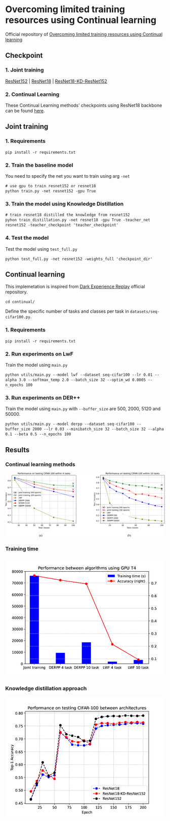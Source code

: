 # Overcoming limited training resources using Continual learning

Official repository of [Overcoming limited training resources using Continual learning](https://drive.google.com/file/d/1lJvIE7s-jQ7ejPeO3tbp9oLcPdgPYrWi/view?usp=sharing)

## Checkpoint
### 1. Joint training
[ResNet152](https://drive.google.com/drive/folders/1-6clW17ZCWbbG6rSpyl8oNAt9ZCgF1Xm?usp=sharing) | [ResNet18](https://drive.google.com/drive/folders/1mH4I2_F4wul8iPmzslvs0C5SnK4E2bqJ?usp=sharing) | [ResNet18-KD-ResNet152](https://drive.google.com/drive/folders/12S8qqI0az9xWQvMT3CtPotOsituyUyju?usp=sharing)

### 2. Continual Learning
These Continual Learning methods' checkpoints using ResNet18 backbone can be found [here](https://drive.google.com/drive/folders/1eRNhJXb_bgUCshyqcaz1hlN5uqqKLSxA?usp=sharing).

## Joint training

### 1. Requirements
```
pip install -r requirements.txt
```

### 2. Train the baseline model
You need to specify the net you want to train using arg `-net`

```
# use gpu to train resnet152 or resnet18
python train.py -net resnet152 -gpu True
```

### 3. Train the model using Knowledge Distillation
```
# train resnet18 distilled the knowledge from resnet152
pyhon train_distillation.py -net resnet18 -gpu True -teacher_net resnet152 -teacher_checkpoint 'teacher_checkpoint'
```

### 4. Test the model
Test the model using `test_full.py`
```
python test_full.py -net resnet152 -weights_full 'checkpoint_dir'
```

## Continual learning
This implemetation is inspired from [Dark Experience Replay](https://github.com/aimagelab/mammoth) official repository.
```
cd continual/
```
Define the specific number of tasks and classes per task in `datasets/seq-cifar100.py`.

### 1. Requirements
```
pip install -r requirements.txt
```

### 2. Run experiments on LwF
Train the model using `main.py`
```
python utils/main.py --model lwf --dataset seq-cifar100 --lr 0.01 --alpha 3.0 --softmax_temp 2.0 --batch_size 32 --optim_wd 0.0005 --n_epochs 100
```

### 3. Run experiments on DER++
Train the model using `main.py` with `--buffer_size` are 500, 2000, 5120 and 50000.
```
python utils/main.py --model derpp --dataset seq-cifar100 --buffer_size 2000 --lr 0.03 --minibatch_size 32 --batch_size 32 --alpha 0.1 --beta 0.5 --n_epochs 100
```

## Results


### Continual learning methods
<p align="center">
  <img src="figure/cl_acc.png" alt="cl_acc">
</p>

### Training time
<p align="center">
  <img src="figure/time.png" alt="time">
</p>

### Knowledge distillation approach
<p align="center">
  <img src="figure/resnet_acc.png" alt="kd">
</p>





